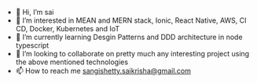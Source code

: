 - 👋 Hi, I’m sai
- 👀 I’m interested in MEAN and MERN stack, Ionic, React Native, AWS, CI CD, Docker, Kubernetes and IoT
- 🌱 I’m currently learning Desgin Patterns and DDD architecture in node typescript
- 💞️ I’m looking to collaborate on pretty much any interesting project using the above mentioned technologies
- 📫 How to reach me sangishetty.saikrisha@gmail.com

<!---
saikrishna5907/saikrishna5907 is a ✨ special ✨ repository because its `README.md` (this file) appears on your GitHub profile.
You can click the Preview link to take a look at your changes.
--->
